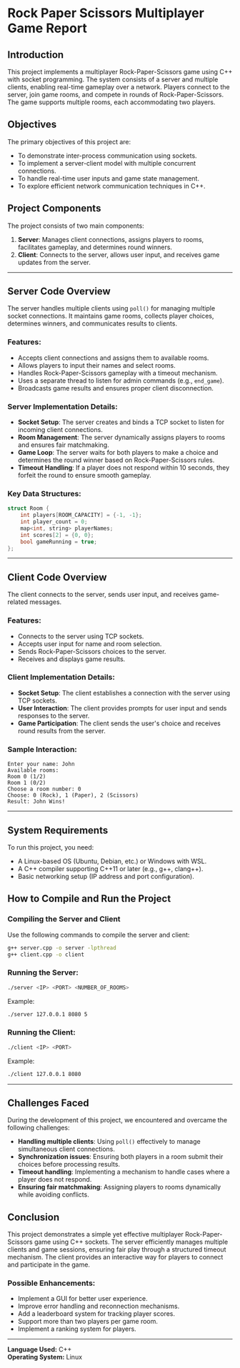 # Rock Paper Scissors Multiplayer Game Report

## Introduction

This project implements a multiplayer Rock-Paper-Scissors game using C++ with socket programming. The system consists of a server and multiple clients, enabling real-time gameplay over a network. Players connect to the server, join game rooms, and compete in rounds of Rock-Paper-Scissors. The game supports multiple rooms, each accommodating two players.

## Objectives

The primary objectives of this project are:
- To demonstrate inter-process communication using sockets.
- To implement a server-client model with multiple concurrent connections.
- To handle real-time user inputs and game state management.
- To explore efficient network communication techniques in C++.

## Project Components

The project consists of two main components:

1. **Server**: Manages client connections, assigns players to rooms, facilitates gameplay, and determines round winners.
2. **Client**: Connects to the server, allows user input, and receives game updates from the server.

---

## Server Code Overview

The server handles multiple clients using `poll()` for managing multiple socket connections. It maintains game rooms, collects player choices, determines winners, and communicates results to clients.

### Features:

- Accepts client connections and assigns them to available rooms.
- Allows players to input their names and select rooms.
- Handles Rock-Paper-Scissors gameplay with a timeout mechanism.
- Uses a separate thread to listen for admin commands (e.g., `end_game`).
- Broadcasts game results and ensures proper client disconnection.

### Server Implementation Details:

- **Socket Setup**: The server creates and binds a TCP socket to listen for incoming client connections.
- **Room Management**: The server dynamically assigns players to rooms and ensures fair matchmaking.
- **Game Loop**: The server waits for both players to make a choice and determines the round winner based on Rock-Paper-Scissors rules.
- **Timeout Handling**: If a player does not respond within 10 seconds, they forfeit the round to ensure smooth gameplay.

### Key Data Structures:

```cpp
struct Room {
    int players[ROOM_CAPACITY] = {-1, -1};
    int player_count = 0;
    map<int, string> playerNames;
    int scores[2] = {0, 0};
    bool gameRunning = true;
};
```

---

## Client Code Overview

The client connects to the server, sends user input, and receives game-related messages.

### Features:

- Connects to the server using TCP sockets.
- Accepts user input for name and room selection.
- Sends Rock-Paper-Scissors choices to the server.
- Receives and displays game results.

### Client Implementation Details:

- **Socket Setup**: The client establishes a connection with the server using TCP sockets.
- **User Interaction**: The client provides prompts for user input and sends responses to the server.
- **Game Participation**: The client sends the user's choice and receives round results from the server.

### Sample Interaction:

```
Enter your name: John
Available rooms:
Room 0 (1/2)
Room 1 (0/2)
Choose a room number: 0
Choose: 0 (Rock), 1 (Paper), 2 (Scissors)
Result: John Wins!
```

---

## System Requirements

To run this project, you need:
- A Linux-based OS (Ubuntu, Debian, etc.) or Windows with WSL.
- A C++ compiler supporting C++11 or later (e.g., g++, clang++).
- Basic networking setup (IP address and port configuration).

## How to Compile and Run the Project

### Compiling the Server and Client

Use the following commands to compile the server and client:

```sh
g++ server.cpp -o server -lpthread
g++ client.cpp -o client
```

### Running the Server:

```sh
./server <IP> <PORT> <NUMBER_OF_ROOMS>
```

Example:

```sh
./server 127.0.0.1 8080 5
```

### Running the Client:

```sh
./client <IP> <PORT>
```

Example:

```sh
./client 127.0.0.1 8080
```

---

## Challenges Faced

During the development of this project, we encountered and overcame the following challenges:
- **Handling multiple clients**: Using `poll()` effectively to manage simultaneous client connections.
- **Synchronization issues**: Ensuring both players in a room submit their choices before processing results.
- **Timeout handling**: Implementing a mechanism to handle cases where a player does not respond.
- **Ensuring fair matchmaking**: Assigning players to rooms dynamically while avoiding conflicts.

## Conclusion

This project demonstrates a simple yet effective multiplayer Rock-Paper-Scissors game using C++ sockets. The server efficiently manages multiple clients and game sessions, ensuring fair play through a structured timeout mechanism. The client provides an interactive way for players to connect and participate in the game.

### Possible Enhancements:

- Implement a GUI for better user experience.
- Improve error handling and reconnection mechanisms.
- Add a leaderboard system for tracking player scores.
- Support more than two players per game room.
- Implement a ranking system for players.

---

**Language Used:** C++  
**Operating System:** Linux  
